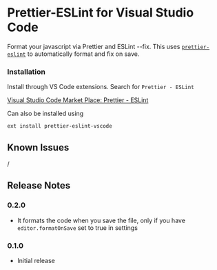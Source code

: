 # Prettier-ESLint for Visual Studio Code

Format your javascript via Prettier and ESLint --fix. This uses [`prettier-eslint`][prettier-eslint] to automatically format and fix on save.

### Installation

Install through VS Code extensions. Search for `Prettier - ESLint`

[Visual Studio Code Market Place: Prettier - ESLint](https://marketplace.visualstudio.com/items?itemName=RobinMalfait.prettier-eslint-vscode)

Can also be installed using 

```
ext install prettier-eslint-vscode
```

## Known Issues

/

## Release Notes

### 0.2.0

- It formats the code when you save the file, only if you have `editor.formatOnSave` set to true in settings

### 0.1.0

- Initial release

[prettier-eslint]: https://github.com/kentcdodds/prettier-eslint